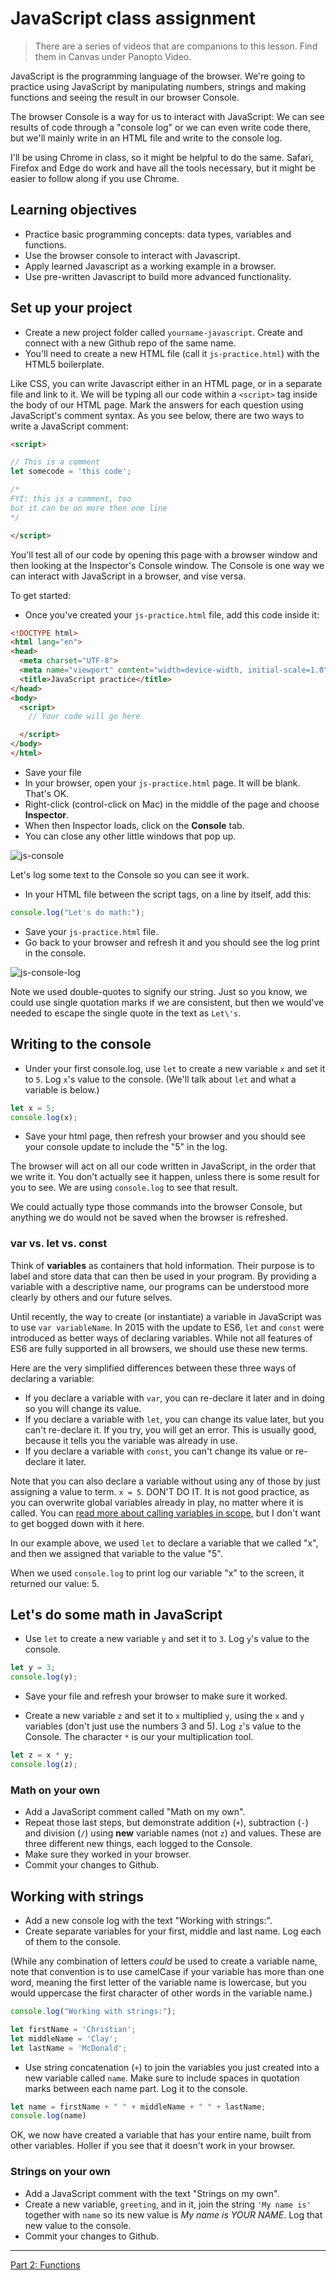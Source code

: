 # JavaScript class assignment

> There are a series of videos that are companions to this lesson. Find them in Canvas under Panopto Video.

JavaScript is the programming language of the browser. We're going to practice using JavaScript by manipulating numbers, strings and making functions and seeing the result in our browser Console.

The browser Console is a way for us to interact with JavaScript: We can see results of code through a "console log" or we can even write code there, but we'll mainly write in an HTML file and write to the console log.

I'll be using Chrome in class, so it might be helpful to do the same. Safari, Firefox and Edge do work and have all the tools necessary, but it might be easier to follow along if you use Chrome.

## Learning objectives

- Practice basic programming concepts: data types, variables and functions.
- Use the browser console to interact with Javascript.
- Apply learned Javascript as a working example in a browser.
- Use pre-written Javascript to build more advanced functionality.

## Set up your project

- Create a new project folder called `yourname-javascript`. Create and connect with a new Github repo of the same name.
- You'll need to create a new HTML file (call it `js-practice.html`) with the HTML5 boilerplate.

Like CSS, you can write Javascript either in an HTML page, or in a separate file and link to it. We will be typing all our code within a `<script>` tag inside the body of our HTML page. Mark the answers for each question using JavaScript's comment syntax. As you see below, there are two ways to write a JavaScript comment:

```html
<script>

// This is a comment
let somecode = 'this code';

/*
FYI: this is a comment, too
but it can be on more then one line
*/

</script>
```

You'll test all of our code by opening this page with a browser window and then looking at the Inspector's Console window. The Console is one way we can interact with JavaScript in a browser, and vise versa.

To get started:

- Once you've created your `js-practice.html` file, add this code inside it:

```html
<!DOCTYPE html>
<html lang="en">
<head>
  <meta charset="UTF-8">
  <meta name="viewport" content="width=device-width, initial-scale=1.0">
  <title>JavaScript practice</title>
</head>
<body>
  <script>
    // Your code will go here

  </script>
</body>
</html>
```

- Save your file
- In your browser, open your `js-practice.html` page. It will be blank. That's OK.
- Right-click (control-click on Mac) in the middle of the page and choose **Inspector**.
- When then Inspector loads, click on the **Console** tab.
- You can close any other little windows that pop up.

![js-console](../images/js-console.gif)

Let's log some text to the Console so you can see it work.

- In your HTML file between the script tags, on a line by itself, add this:

```js
console.log("Let's do math:");
```

- Save your `js-practice.html` file.
- Go back to your browser and refresh it and you should see the log print in the console.

![js-console-log](../images/js-console-log.png)

Note we used double-quotes to signify our string. Just so you know, we could use single quotation marks if we are consistent, but then we would've needed to escape the single quote in the text as `Let\'s`.

## Writing to the console

- Under your first console.log, use `let` to create a new variable `x` and set it to `5`. Log `x`'s value to the console. (We'll talk about `let` and what a variable is below.)

```js
let x = 5;
console.log(x);
```

- Save your html page, then refresh your browser and you should see your console update to include the "5" in the log.

The browser will act on all our code written in JavaScript, in the order that we write it. You don't actually see it happen, unless there is some result for you to see. We are using `console.log` to see that result.

We could actually type those commands into the browser Console, but anything we do would not be saved when the browser is refreshed.

### var vs. let vs. const

Think of **variables** as containers that hold information. Their purpose is to label and store data that can then be used in your program. By providing a variable with a descriptive name, our programs can be understood more clearly by others and our future selves.

Until recently, the way to create (or instantiate) a variable in JavaScript was to use `var variableName`. In 2015 with the update to ES6, `let` and `const` were introduced as better ways of declaring variables. While not all features of ES6 are fully supported in all browsers, we should use these new terms.

Here are the very simplified differences between these three ways of declaring a variable:

- If you declare a variable with `var`, you can re-declare it later and in doing so you will change its value.
- If you declare a variable with `let`, you can change its value later, but you can't re-declare it. If you try, you will get an error. This is usually good, because it tells you the variable was already in use.
- If you declare a variable with `const`, you can't change its value or re-declare it later.

Note that you can also declare a variable without using any of those by just assigning a value to term. `x = 5`. DON'T DO IT. It is not good practice, as you can overwrite global variables already in play, no matter where it is called. You can [read more about calling variables in scope](https://wesbos.com/javascript-scoping/), but I don't want to get bogged down with it here.

In our example above, we used `let` to declare a variable that we called "x", and then we assigned that variable to the value "5".

When we used `console.log` to print log our variable "x" to the screen, it returned our value: 5.

## Let's do some math in JavaScript

- Use `let` to create a new variable `y` and set it to `3`. Log `y`'s value to the console.

```js
let y = 3;
console.log(y);
```

- Save your file and refresh your browser to make sure it worked.

- Create a new variable `z` and set it to `x` multiplied `y`, using the `x` and `y` variables (don't just use the numbers 3 and 5). Log `z`'s value to the Console. The character `*` is our your multiplication tool.

```js
let z = x * y;
console.log(z);
```

### Math on your own

- Add a JavaScript comment called "Math on my own".
- Repeat those last steps, but demonstrate addition (`+`), subtraction (`-`) and division (`/`) using **new** variable names (not `z`) and values. These are three different new things, each logged to the Console.
- Make sure they worked in your browser.
- Commit your changes to Github.

## Working with strings

- Add a new console log with the text "Working with strings:".
- Create separate variables for your first, middle and last name. Log each of them to the console.

(While any combination of letters _could_ be used to create a variable name, note that convention is to use camelCase if your variable has more than one word, meaning the first letter of the variable name is lowercase, but you would uppercase the first character of other words in the variable name.)

```js
console.log("Working with strings:");

let firstName = 'Christian';
let middleName = 'Clay';
let lastName = 'McDonald';
```

- Use string concatenation (`+`) to join the variables you just created into a new variable called `name`. Make sure to include spaces in quotation marks between each name part. Log it to the console.

```js
let name = firstName + " " + middleName + " " + lastName;
console.log(name)
```

OK, we now have created a variable that has your entire name, built from other variables. Holler if you see that it doesn't work in your browser.

### Strings on your own

- Add a JavaScript comment with the text "Strings on my own".
- Create a new variable, `greeting`, and in it, join the string `'My name is'` together with `name` so its new value is *My name is YOUR NAME*. Log that new value to the console.
- Commit your changes to Github.

---

[Part 2: Functions](js-class-02.md)